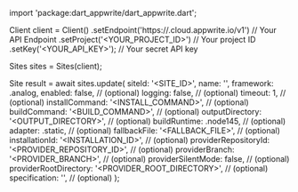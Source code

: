import 'package:dart_appwrite/dart_appwrite.dart';

Client client = Client()
    .setEndpoint('https://<REGION>.cloud.appwrite.io/v1') // Your API Endpoint
    .setProject('<YOUR_PROJECT_ID>') // Your project ID
    .setKey('<YOUR_API_KEY>'); // Your secret API key

Sites sites = Sites(client);

Site result = await sites.update(
    siteId: '<SITE_ID>',
    name: '<NAME>',
    framework: .analog,
    enabled: false, // (optional)
    logging: false, // (optional)
    timeout: 1, // (optional)
    installCommand: '<INSTALL_COMMAND>', // (optional)
    buildCommand: '<BUILD_COMMAND>', // (optional)
    outputDirectory: '<OUTPUT_DIRECTORY>', // (optional)
    buildRuntime: .node145, // (optional)
    adapter: .static, // (optional)
    fallbackFile: '<FALLBACK_FILE>', // (optional)
    installationId: '<INSTALLATION_ID>', // (optional)
    providerRepositoryId: '<PROVIDER_REPOSITORY_ID>', // (optional)
    providerBranch: '<PROVIDER_BRANCH>', // (optional)
    providerSilentMode: false, // (optional)
    providerRootDirectory: '<PROVIDER_ROOT_DIRECTORY>', // (optional)
    specification: '', // (optional)
);
